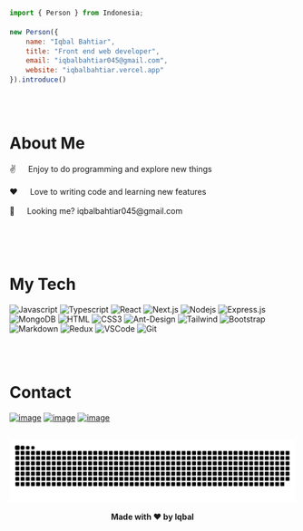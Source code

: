 <br/>

```js
import { Person } from Indonesia;

new Person({
    name: "Iqbal Bahtiar",
    title: "Front end web developer",
    email: "iqbalbahtiar045@gmail.com",
    website: "iqbalbahtiar.vercel.app"
}).introduce()
```
<br/>
<br/>

<!--About section-->
# About Me

<p>  
 ✌️ &emsp; Enjoy to do programming and explore new things<br/><br/>
 ❤️ &emsp; Love to writing code and learning new features<br/><br/>
 📧 &emsp; Looking me? iqbalbahtiar045@gmail.com<br/><br/>
</p>

<br/>
<br/>

<!--Skill section -->
# My Tech
![Javascript](https://img.shields.io/badge/Javascript-F0DB4F?style=for-the-badge&labelColor=black&logo=javascript&logoColor=F0DB4F)
![Typescript](https://img.shields.io/badge/Typescript-007acc?style=for-the-badge&labelColor=black&logo=typescript&logoColor=007acc)
![React](https://img.shields.io/badge/-React-61DBFB?style=for-the-badge&labelColor=black&logo=react&logoColor=61DBFB)
![Next.js](https://img.shields.io/badge/next.js-000000?style=for-the-badge&logo=nextdotjs&logoColor=white)
![Nodejs](https://img.shields.io/badge/Nodejs-3C873A?style=for-the-badge&labelColor=black&logo=node.js&logoColor=3C873A)
![Express.js](https://img.shields.io/badge/Express.js-000000?style=for-the-badge&logo=express&logoColor=white)
![MongoDB](https://img.shields.io/badge/MongoDB-4EA94B?style=for-the-badge&logo=mongodb&logoColor=white)
![HTML](https://img.shields.io/badge/HTML5-E34F26?style=for-the-badge&logo=html5&logoColor=white)
![CSS3](https://img.shields.io/badge/CSS3-1572B6?style=for-the-badge&logo=css3&logoColor=white)
![Ant-Design](https://img.shields.io/badge/AntDesign-0170FE?style=for-the-badge&logo=antdesign&logoColor=white)
![Tailwind](https://img.shields.io/badge/Tailwind_CSS-092749?style=for-the-badge&logo=tailwindcss&logoColor=06B6D4&labelColor=000000)
![Bootstrap](https://img.shields.io/badge/Bootstrap-563D7C?style=for-the-badge&logo=bootstrap&logoColor=white)
![Markdown](https://img.shields.io/badge/Markdown-000000?style=for-the-badge&logo=markdown&logoColor=white)
![Redux](https://img.shields.io/badge/Redux-593D88?style=for-the-badge&logo=redux&logoColor=white)
![VSCode](https://img.shields.io/badge/Visual_Studio-0078d7?style=for-the-badge&logo=visual%20studio&logoColor=white)
![Git](https://img.shields.io/badge/Git-F05032?style=for-the-badge&logo=git&logoColor=white)

<br/>
<br/>

<!--Contact section -->
# Contact 

[![image](https://img.shields.io/badge/facebook-1877F2?style=for-the-badge&logo=facebook&logoColor=white)](https://www.facebook.com/btr.iqbal.3/)
[![image](https://img.shields.io/badge/Instagram-E4405F?style=for-the-badge&logo=instagram&logoColor=white)](https://www.instagram.com/iqbal.b_/)
[![image](https://img.shields.io/badge/Twitter-1DA1F2?style=for-the-badge&logo=Twitter&logoColor=white)](https://twitter.com/IdBtr)


<br/>

<picture>
  <source
    media="(prefers-color-scheme: light)"
    srcset="https://raw.githubusercontent.com/platane/snk/output/github-contribution-grid-snake.svg"
  />
  <img
    alt="github contribution grid snake animation"
    src="https://raw.githubusercontent.com/platane/snk/output/github-contribution-grid-snake.svg"
  />
</picture>

<br/>
<p align="center" style="font-weight: 700;">Made with  ❤️ by Iqbal</p>
